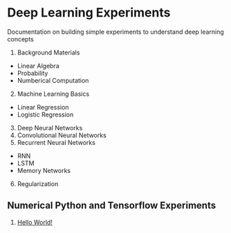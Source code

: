 # Deep Learning Experiments
Documentation on building simple experiments to understand deep learning concepts

1. Background Materials
  - Linear Algebra
  - Probability
  - Numberical Computation
2. Machine Learning Basics
  - Linear Regression
  - Logistic Regression
3. Deep Neural Networks
4. Convolutional Neural Networks
5. Recurrent Neural Networks
  - RNN
  - LSTM
  - Memory Networks
6. Regularization

## Numerical Python and Tensorflow Experiments
1. [Hello World!](https://github.com/roatienza/Deep-Learning-Experiments/blob/master/Experiments/Tensorflow/hello.py) 
